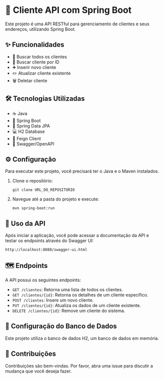 # :house_with_garden: Cliente API com Spring Boot

Este projeto é uma API RESTful para gerenciamento de clientes e seus endereços, utilizando Spring Boot.

## :sparkles: Funcionalidades

- :mag_right: Buscar todos os clientes
- :bust_in_silhouette: Buscar cliente por ID
- :heavy_plus_sign: Inserir novo cliente
- :pencil2: Atualizar cliente existente
- :wastebasket: Deletar cliente

## :hammer_and_wrench: Tecnologias Utilizadas

- :coffee: Java
- :leaves: Spring Boot
- :floppy_disk: Spring Data JPA
- :computer: H2 Database
- :link: Feign Client
- :book: Swagger/OpenAPI

## :gear: Configuração

Para executar este projeto, você precisará ter o Java e o Maven instalados.

1. Clone o repositório:
   ```
   git clone URL_DO_REPOSITORIO
   ```
2. Navegue até a pasta do projeto e execute:
   ```
   mvn spring-boot:run
   ```

## :rocket: Uso da API

Após iniciar a aplicação, você pode acessar a documentação da API e testar os endpoints através do Swagger UI:

```
http://localhost:8080/swagger-ui.html
```

## :world_map: Endpoints

A API possui os seguintes endpoints:

- `GET /clientes`: Retorna uma lista de todos os clientes.
- `GET /clientes/{id}`: Retorna os detalhes de um cliente específico.
- `POST /clientes`: Insere um novo cliente.
- `PUT /clientes/{id}`: Atualiza os dados de um cliente existente.
- `DELETE /clientes/{id}`: Remove um cliente do sistema.

## :floppy_disk: Configuração do Banco de Dados

Este projeto utiliza o banco de dados H2, um banco de dados em memória.

## :handshake: Contribuições

Contribuições são bem-vindas. Por favor, abra uma issue para discutir a mudança que você deseja fazer.
